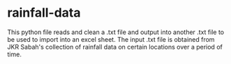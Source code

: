 # rainfall-data

This python file reads and clean a .txt file and output into another .txt file to be used to import into an excel sheet.
The input .txt file is obtained from JKR Sabah's collection of rainfall data on certain locations over a period of time.
